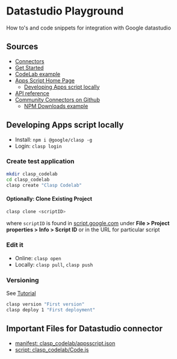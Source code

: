# Datastudio Playground

How to's and code snippets for integration with Google datastudio

## Sources

- [Connectors](https://developers.google.com/datastudio/connector/)
- [Get Started](https://developers.google.com/datastudio/connector/get-started)
- [CodeLab example](https://codelabs.developers.google.com/codelabs/community-connectors/#0)
- [Apps Script Home Page](https://script.google.com/home)
    - [Developing Apps script locally](https://codelabs.developers.google.com/codelabs/clasp/#0)
- [API reference](https://developers.google.com/datastudio/connector/reference)
- [Community Connectors on Github](https://github.com/googledatastudio/community-connectors)
    - [NPM Downloads example](https://github.com/googledatastudio/community-connectors/tree/master/npm-downloads)

## Developing Apps script locally

- Install: `npm i @google/clasp -g`
- Login: `clasp login`

### Create test application

``` bash
mkdir clasp_codelab
cd clasp_codelab
clasp create "Clasp Codelab"
```

#### Optionally: Clone Existing Project

``` bash
clasp clone <scriptID>
```

where `scriptID` is found in [script.google.com](https://script.google.com/home) under **File > Project properties > Info > Script ID** or in the URL for particular script

### Edit it

- Online: `clasp open`
- Locally: `clasp pull`, `clasp push`

### Versioning

See [Tutorial](https://codelabs.developers.google.com/codelabs/clasp/#5)


``` bash
clasp version "First version"
clasp deploy 1 "First deployment"
```

## Important Files for Datastudio connector

- [manifest: clasp_codelab/appsscript.json](clasp_codelab\appsscript.json)
- [script: clasp_codelab/Code.js](clasp_codelab/Code.js)